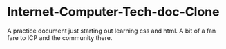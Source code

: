 # Internet-Computer-Tech-doc-Clone
A practice document just starting out learning css and html. A bit of a fan fare to ICP and the community there.
